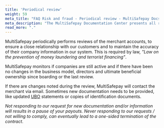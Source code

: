 ```yaml
---
title: 'Periodical review'
weight: 59
meta_title: "FAQ Risk and fraud - Periodical review - MultiSafepay Docs"
meta_description: "The MultiSafepay Documentation Center presents all relevant information about our Plugins and API. You can also find support pages for payment methods, tools and general questions as well as the contact details of our Support and Integration Teams."
read_more: "."
---
```

MultiSafepay periodically performs reviews of the merchant accounts, to ensure a close relationship with our customers and to maintain the accuracy of their company information in our system. This is required by law, _"Law on the prevention of money laundering and terrorist financing"_.

MultiSafepay monitors if companies are still active and if there have been no changes in the business model, directors and ultimate beneficial ownership since boarding or the last review. 

If there are changes noted during the review, MultiSafepay will contact the merchant via email. Sometimes new documentation needs to be provided, like updated [UBO](/faq/general/glossary/#ultimate-beneficial-owner-ubo) statements or copies of identification documents.

_Not responding to our request for new documentation and/or information will results in a pause of your payouts. Never responding to our requests / not willing to comply, can eventually lead to a one-sided termination of the contract_.

